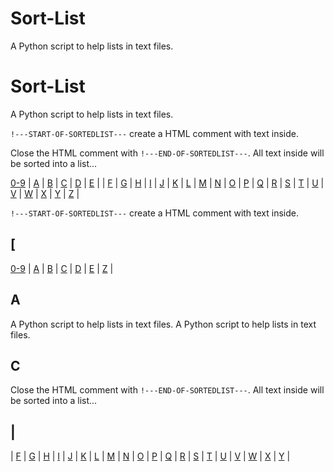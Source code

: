 # Sort-List
A Python script to help lists in text files. 






# Sort-List
A Python script to help lists in text files. 










<code>!---START-OF-SORTEDLIST---</code> create a HTML comment with text inside. 

Close the HTML comment with <code>!---END-OF-SORTEDLIST---</code>. All text inside will be sorted into a list... 




<!---START-SORT-TOC:1--->
[0-9](#numbers) | [A](#a) | [B](#b) | [C](#c) | [D](#d) | [E](#e) |
| [F](#f) | [G](#g) | [H](#h) | [I](#i) | [J](#j) 
| [K](#k) | [L](#l) | [M](#m) | [N](#n) | [O](#o) 
| [P](#p) | [Q](#q) | [R](#r) | [S](#s) | [T](#t) 
| [U](#u) | [V](#v) | [W](#w) | [X](#x) | [Y](#y) |
[Z](#z) |
<!---END-SORT-TOC--->

<!---START-OF-SORTEDLIST--->
<!---START-SORT-TOC:1--->
<code>!---START-OF-SORTEDLIST---</code> create a HTML comment with text inside.
## [
[0-9](#numbers) | [A](#a) | [B](#b) | [C](#c) | [D](#d) | [E](#e) |
[Z](#z) |
## A
A Python script to help lists in text files.
A Python script to help lists in text files.
## C
Close the HTML comment with <code>!---END-OF-SORTEDLIST---</code>. All text inside will be sorted into a list...
## |
| [F](#f) | [G](#g) | [H](#h) | [I](#i) | [J](#j)
| [K](#k) | [L](#l) | [M](#m) | [N](#n) | [O](#o)
| [P](#p) | [Q](#q) | [R](#r) | [S](#s) | [T](#t)
| [U](#u) | [V](#v) | [W](#w) | [X](#x) | [Y](#y) |
<!---END-OF-SORTEDLIST--->





